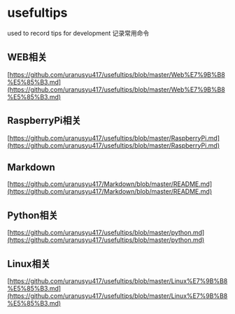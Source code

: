 # usefultips
used to record tips for development
记录常用命令
## WEB相关
[https://github.com/uranusyu417/usefultips/blob/master/Web%E7%9B%B8%E5%85%B3.md](https://github.com/uranusyu417/usefultips/blob/master/Web%E7%9B%B8%E5%85%B3.md)
## RaspberryPi相关
[https://github.com/uranusyu417/usefultips/blob/master/RaspberryPi.md](https://github.com/uranusyu417/usefultips/blob/master/RaspberryPi.md)
## Markdown
[https://github.com/uranusyu417/Markdown/blob/master/README.md](https://github.com/uranusyu417/Markdown/blob/master/README.md)
## Python相关
[https://github.com/uranusyu417/usefultips/blob/master/python.md](https://github.com/uranusyu417/usefultips/blob/master/python.md)

## Linux相关
[https://github.com/uranusyu417/usefultips/blob/master/Linux%E7%9B%B8%E5%85%B3.md](https://github.com/uranusyu417/usefultips/blob/master/Linux%E7%9B%B8%E5%85%B3.md)
